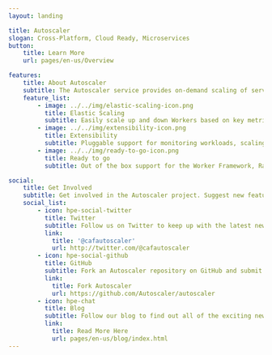 ```yaml
---
layout: landing

title: Autoscaler
slogan: Cross-Platform, Cloud Ready, Microservices 
button:
    title: Learn More
    url: pages/en-us/Overview

features:
    title: About Autoscaler
    subtitle: The Autoscaler service provides on-demand scaling of services, allowing you to efficiently dedicate resources where they are needed most in your Mesos cluster and minimizing costs and ensuring user satisfaction.
    feature_list:
        - image: ../../img/elastic-scaling-icon.png
          title: Elastic Scaling
          subtitle: Easily scale up and down Workers based on key metrics. Allocate resources where they are needed most.
        - image: ../../img/extensibility-icon.png
          title: Extensibility
          subtitle: Pluggable support for monitoring workloads, scaling decisions and scaling commands allows the Autoscaler to be used in many different environments.
        - image: ../../img/ready-to-go-icon.png
          title: Ready to go
          subtitle: Out of the box support for the Worker Framework, RabbitMQ and Marathon makes it easy to start scaling today!

social:
    title: Get Involved
    subtitle: Get involved in the Autoscaler project. Suggest new features, report issues or take part in development.
    social_list:
        - icon: hpe-social-twitter
          title: Twitter
          subtitle: Follow us on Twitter to keep up with the latest news and updates from the team or to get in touch with us!
          link:
            title: '@cafautoscaler'
            url: http://twitter.com/@cafautoscaler
        - icon: hpe-social-github
          title: GitHub
          subtitle: Fork an Autoscaler repository on GitHub and submit a pull request to help contribute to the project! Or if you have discovered an issue, report it to us.
          link:
            title: Fork Autoscaler 
            url: https://github.com/Autoscaler/autoscaler
        - icon: hpe-chat
          title: Blog
          subtitle: Follow our blog to find out all of the exciting news and announcements regarding Autoscaling.
          link:
            title: Read More Here
            url: pages/en-us/blog/index.html
---
```

